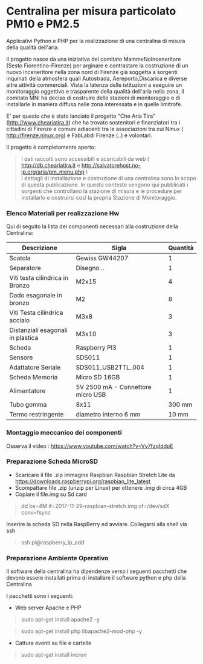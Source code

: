 # Centralina per misura particolato PM10 e PM2.5

Applicativi Python e PHP per la realizzazione di una centralina di misura della qualità dell'aria.

Il progetto nasce da una iniziativa del comitato MammeNoInceneritore (Sesto Fiorentino-Firenze) per arginare e contrastare la costruzione di un nuovo inceneritore nella zona nord di Firenze già soggetta a sorgenti inquinati della atmosfera quali Autostrada, Aereporto,Discarica e diverse altre attività commerciali.
Vista la latenza delle istituzioni a eseguire un monitoraggio oggettivo e trasparente della qualità dell'aria nella zona, il comitato MNI ha deciso di costruire delle stazioni di monitoraggio e di installarle in maniera diffusa nelle zona interessata e in quelle limitrofe. 

E' per questo che è stato lanciato il progetto "Che Aria Tira"  (http://www.cheariatira.it) che ha trovato sostenitori e finanziatori tra i cittadini di Firenze e comuni adiacenti tra le associazioni tra cui Ninux ( http://firenze.ninux.org) e FabLabdi Firenze   (..)  e volontari. 

Il progetto è completamente aperto: 

> I dati raccolti sono accessibili e scaricabili da web ( http://db.cheariatira.it e http://salvatorehost.no-ip.org/aria/pm_menu.php )  
> I dettagli di installazione e costruzione di una centralina sono lo scopo di questa publicazione.
In questo contesto vengono qui pubblicati i sorgenti che controllano la stazione di misura e le procedure per installarlo e costruirsi così la propria Stazione di Monitoraggio.


### Elenco Materiali per realizzazione Hw

Qui di seguito la lista dei componenti necessari alla costruzione della Centralina:

| Descrizione | Sigla    | Quantità |
| --------|---------|-------|
|Scatola  | Gewiss GW44207   |1   |
| Separatore| Disegno .. | 1  |
| Viti testa cilindrica in Bronzo|  M2x15 | 4  |
| Dado  esagonale in bronzo | M2  | 8|
| Viti Testa cilindrica acciaio| M3x8 | 3  |
| Distanziali esagonali in plastica | M3x10| 3 |
| Scheda |Raspberry PI3 | 1|
|Sensore |SDS011 | 1|
|Adattatore Seriale |SDS011_USB2TTL_004|1|
|Scheda Memoria| Micro SD 16GB| 1|
|Alimentatore| 5V 2500 mA - Connettore micro USB| 1|
|Tubo gomma | 8x11 |300 mm|
|Termo restringente | diametro interno 6 mm | 10 mm|

### Montaggio meccanico dei componenti

Osserva il video :
https://www.youtube.com/watch?v=Vy7fzqIddpE


### Preparazione Scheda MicroSD
*  Scaricare il file .zip immagine Raspbian Raspbian Stretch Lite da https://downloads.raspberrypi.org/raspbian_lite_latest
*  Scompattare file .zip (unzip per  Linux) per ottenere .img di circa 4GB
*  Copiare il file.img su Sd card 
>  dd bs=4M if=2017-11-29-raspbian-stretch.img of=/dev/sdX conv=fsync


Inserire la scheda SD nella RaspBerry ed avviare.
Collegarsi alla shell via ssh  
> ssh pi@raspberry_ip_add

### Preparazione Ambiente Operativo 
 Il software della centralina ha dipendenze verso i seguenti pacchetti che devono essere installati
prima di installare il software python e php della Centralina

I pacchetti sono i seguenti:
*  Web server Apache e PHP
> sudo apt-get install apache2 -y

> sudo apt-get install php libapache2-mod-php -y

* Cattura eventi su file e cartelle
> sudo apt-get install incron
